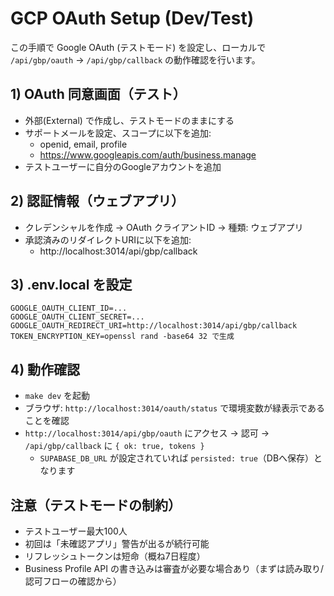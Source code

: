 # GCP OAuth Setup (Dev/Test)

この手順で Google OAuth (テストモード) を設定し、ローカルで `/api/gbp/oauth` → `/api/gbp/callback` の動作確認を行います。

## 1) OAuth 同意画面（テスト）
- 外部(External) で作成し、テストモードのままにする
- サポートメールを設定、スコープに以下を追加:
  - openid, email, profile
  - https://www.googleapis.com/auth/business.manage
- テストユーザーに自分のGoogleアカウントを追加

## 2) 認証情報（ウェブアプリ）
- クレデンシャルを作成 → OAuth クライアントID → 種類: ウェブアプリ
- 承認済みのリダイレクトURIに以下を追加:
  - http://localhost:3014/api/gbp/callback

## 3) .env.local を設定
```
GOOGLE_OAUTH_CLIENT_ID=...
GOOGLE_OAUTH_CLIENT_SECRET=...
GOOGLE_OAUTH_REDIRECT_URI=http://localhost:3014/api/gbp/callback
TOKEN_ENCRYPTION_KEY=openssl rand -base64 32 で生成
```

## 4) 動作確認
- `make dev` を起動
- ブラウザ: `http://localhost:3014/oauth/status` で環境変数が緑表示であることを確認
- `http://localhost:3014/api/gbp/oauth` にアクセス → 認可 → `/api/gbp/callback` に `{ ok: true, tokens }`
  - `SUPABASE_DB_URL` が設定されていれば `persisted: true`（DBへ保存）となります

## 注意（テストモードの制約）
- テストユーザー最大100人
- 初回は「未確認アプリ」警告が出るが続行可能
- リフレッシュトークンは短命（概ね7日程度）
- Business Profile API の書き込みは審査が必要な場合あり（まずは読み取り/認可フローの確認から）

